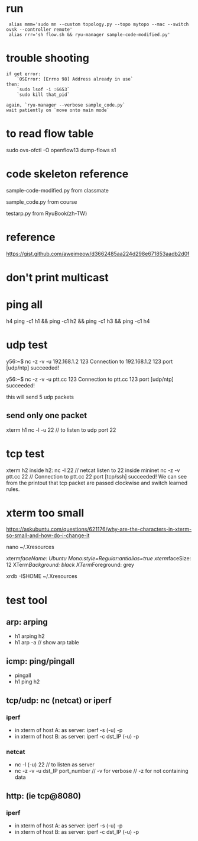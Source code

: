 # run

     alias mmm='sudo mn --custom topology.py --topo mytopo --mac --switch ovsk --controller remote'
     alias rrr='sh flow.sh && ryu-manager sample-code-modified.py'

# trouble shooting
    if get error:
        `OSError: [Errno 98] Address already in use`
    then:
        `sudo lsof -i :6653`
        `sudo kill that_pid`

    again, `ryu-manager --verbose sample_code.py`
    wait patiently on `move onto main mode`

# to read flow table
sudo ovs-ofctl -O openflow13 dump-flows s1

# code skeleton reference

sample-code-modified.py
    from classmate

sample_code.py
    from course

testarp.py
    from RyuBook(zh-TW)

# reference
https://gist.github.com/aweimeow/d3662485aa224d298e671853aadb2d0f

# don't print multicast

# ping all 
h4 ping -c1 h1 && ping -c1 h2 && ping -c1 h3 && ping -c1 h4

# udp test

y56:~$ nc -z -v -u 192.168.1.2 123
Connection to 192.168.1.2 123 port [udp/ntp] succeeded!

y56:~$ nc -z -v -u ptt.cc 123
Connection to ptt.cc 123 port [udp/ntp] succeeded!

this will send 5 udp packets

## send only one packet

xterm h1 
    nc -l -u 22 // to listen to udp port 22


# tcp test
xterm h2
inside h2: nc -l 22 // netcat listen to 22
inside mininet
nc -z -v ptt.cc 22
// Connection to ptt.cc 22 port [tcp/ssh] succeeded!
We can see from the printout that tcp packet are passed clockwise and switch learned rules.

# xterm too small
https://askubuntu.com/questions/621176/why-are-the-characters-in-xterm-so-small-and-how-do-i-change-it

nano ~/.Xresources

xterm*faceName: Ubuntu Mono:style=Regular:antialias=true
xterm*faceSize: 12
XTerm*Background: black
XTerm*Foreground: grey

xrdb -I$HOME ~/.Xresources


# test tool
## arp: arping
* h1 arping h2
* h1 arp -a // show arp table
## icmp: ping/pingall
* pingall
* h1 ping h2
## tcp/udp: nc (netcat) or iperf
### iperf
* in xterm of host A: as server: iperf  -s (-u) -p
* in xterm of host B: as server: iperf  -c  dst_IP (-u) -p
### netcat
* nc -l (-u) 22 // to listen as server
* nc -z -v -u dst_IP port_number // -v for verbose // -z for not containing data
## http: (ie tcp@8080)
### iperf
* in xterm of host A: as server: iperf  -s (-u) -p
* in xterm of host B: as server: iperf  -c  dst_IP (-u) -p

